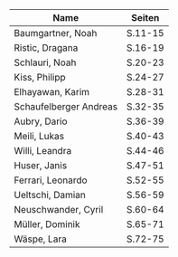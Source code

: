 |   Name             |  Seiten  |
| ------------------ | -------- |
| Baumgartner, Noah  | S.11-15  |
| Ristic, Dragana    | S.16-19  |
| Schlauri, Noah     | S.20-23  |
| Kiss, Philipp      | S.24-27  | 
| Elhayawan, Karim   | S.28-31  |
| Schaufelberger Andreas | S.32-35  |
| Aubry, Dario  | S.36-39  |
| Meili, Lukas | S.40-43  |
| Willi, Leandra  | S.44-46  |
| Huser, Janis  | S.47-51  |
| Ferrari, Leonardo  | S.52-55  |
| Ueltschi, Damian   | S.56-59  |
| Neuschwander, Cyril | S.60-64  |
| Müller, Dominik  | S.65-71  |
| Wäspe, Lara  | S.72-75  |
